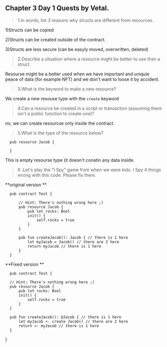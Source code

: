 ## Chapter 3 Day 1 Quests by Vetal.

>1.In words, list 3 reasons why structs are different from resources.

1)Structs can be copied

2)Structs can be created outside of the contract. 

3)Structs are less secure (can be easyly moved, overwritten, deleted)

>2.Describe a situation where a resource might be better to use than a struct.

Resourse might be a better used when we have important and uniquie peace of data (for example NFT) and we don't want to loose it by accident.

>3.What is the keyword to make a new resource?

We create a new resouse type with the `create` keyword

>4.Can a resource be created in a script or transaction (assuming there isn't a public function to create one)?

no, we can create resourcse only inside the contract.

>5.What is the type of the resource below?

      pub resource Jacob {

      }

This is empty resourse type (it doesn't conatin any data inside.

>6 .Let's play the "I Spy" game from when we were kids. I Spy 4 things wrong with this code. Please fix them.

**original version **

      pub contract Test {

          // Hint: There's nothing wrong here ;)
          pub resource Jacob {
              pub let rocks: Bool
              init() {
                  self.rocks = true
              }
          }

          pub fun createJacob(): Jacob { // there is 1 here
              let myJacob = Jacob() // there are 2 here
              return myJacob // there is 1 here
          }
      }
      
**Fixed version **      
      
      pub contract Test {

      // Hint: There's nothing wrong here ;)
      pub resource Jacob {
          pub let rocks: Bool
          init() {
              self.rocks = true
          }
      }

      pub fun createJacob(): @Jacob { // there is 1 here
          let myJacob <- create Jacob() // there are 2 here
          return <- myJacob // there is 1 here
      }
  }
